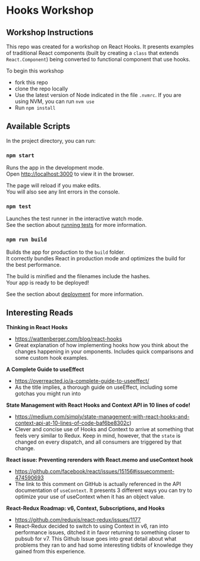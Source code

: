 # Hooks Workshop

## Workshop Instructions

This repo was created for a workshop on React Hooks. It presents examples of traditional React components (built by creating a `class` that extends `React.Component`) being converted to functional component that use hooks.

To begin this workshop
- fork this repo
- clone the repo locally
- Use the latest version of Node indicated in the file `.nvmrc`. If you are using NVM, you can run `nvm use`
- Run `npm install`

## Available Scripts

In the project directory, you can run:

### `npm start`

Runs the app in the development mode.<br />
Open [http://localhost:3000](http://localhost:3000) to view it in the browser.

The page will reload if you make edits.<br />
You will also see any lint errors in the console.

### `npm test`

Launches the test runner in the interactive watch mode.<br />
See the section about [running tests](https://facebook.github.io/create-react-app/docs/running-tests) for more information.

### `npm run build`

Builds the app for production to the `build` folder.<br />
It correctly bundles React in production mode and optimizes the build for the best performance.

The build is minified and the filenames include the hashes.<br />
Your app is ready to be deployed!

See the section about [deployment](https://facebook.github.io/create-react-app/docs/deployment) for more information.


## Interesting Reads

**Thinking in React Hooks**
- https://wattenberger.com/blog/react-hooks
- Great explanation of how implementing hooks how you think about the changes happening in your omponents. Includes quick comparisons and some custom hook examples.


**A Complete Guide to useEffect**
- https://overreacted.io/a-complete-guide-to-useeffect/
- As the title implies, a thorough guide on useEffect, including some gotchas you might run into


**State Management with React Hooks and Context API in 10 lines of code!**
- https://medium.com/simply/state-management-with-react-hooks-and-context-api-at-10-lines-of-code-baf6be8302c)
- Clever and concise use of Hooks and Context to arrive at something that feels very similar to Redux. Keep in mind, however, that the `state` is changed on every dispatch, and all consumers are triggered by that change.


**React issue: Preventing rerenders with React.memo and useContext hook**
- https://github.com/facebook/react/issues/15156#issuecomment-474590693
- The link to this comment on GitHub is actually referenced in the API documentation of `useContext`. It presents 3 different ways you can try to optimize your use of useContext when it has an object value.

**React-Redux Roadmap: v6, Context, Subscriptions, and Hooks**
- https://github.com/reduxjs/react-redux/issues/1177
- React-Redux decided to switch to using Context in v6, ran into performance issues, ditched it in favor returning to something closer to pubsub for v7. This Github Issue goes into great detail about what problems they ran to and had some interesting tidbits of knowledge they gained from this experience.
